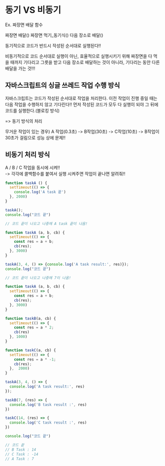 # 동기 VS 비동기

Ex. 짜장면 배달 함수

짜장면 배달()
짜장면 먹기_동기식()
다음 장소로 배달()


동기적으로
코드가 반드시 작성된 순서대로 실행된다!!


비동기적으로
코드 순서대로 실행이 아닌, 효율적으로 실행시키기 위해
짜장면을 다 먹을 때까지 기다리고 그릇을 받고 다음 장소로 배달하는 것이 아니라, 기다리는 동안 다른 배달을 가는 것!!!




## 자바스크립트의 싱글 쓰레드 작업 수행 방식

자바스크립트는 코드가 작성된 순서대로 작업을 처리한다.
이전 작업이 진행 중일 때는 다음 작업을 수행하지 않고 기다린다!! 먼저 작성된 코드가 모두 다 실행이 되야 그 뒤에 코드를 실행한다.(블로킹 방식)

=> 동기 방식의 처리

무거운 작업이 있는 경우) 
A 작업(0.3초) -> B작업(30초) -> C작업(10초)
 -> B작업이 30초가 걸림으로 성능 상에 문제!!



## 비동기 처리 방식

A / B / C 작업을 동시에 시켜!!  
  -> 각각에 콜백함수를 붙여서 실행 시켜주면 작업이 끝나면 알려줘!!

```js
function taskA () {
  setTimeout(() => {
    console.log('A task 끝')
  }, 2000)
}

taskA();
console.log("코드 끝") 

// 코드 끝이 나오고 나중에 A task 끝이 나옴!

```


```js
function taskA (a, b, cb) {
  setTimeout(() => {
    const res = a + b;
    cb(res);
  }, 3000)
}

taskA(3, 4, () => {console.log('A task result:', res)});
console.log("코드 끝") 

// 코드 끝이 나오고 나중에 7이 나옴!

```

```js
function taskA (a, b, cb) {
  setTimeout(() => {
    const res = a + b;
    cb(res);
  }, 3000)
}

function taskB(a, cb) {
  setTimeout(() => {
    const res = a * 2;
    cb(res)
  }, 1000)
}

function taskC(a, cb) {
  setTimeout(() => {
    const res = a * -1;
    cb(res);
  },  2000)
} 

taskA(3, 4, () => {
  console.log('A task result:', res)
});

taskB(7, (res) => {
  console.log('B task result :', res)
})

taskC(14, (res) => {
  console.log('C task result :', res)
})

console.log("코드 끝") 

// 코드 끝
// B Task : 14
// C Task : -14
// A Task : 7

```







